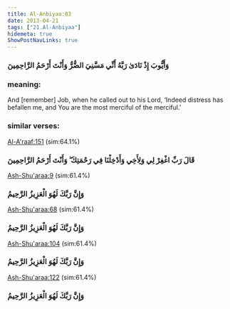 ```yaml
---
title: Al-Anbiyaa:83
date: 2013-04-21
tags: ["21.Al-Anbiyaa"]
hidemeta: true 
ShowPostNavLinks: true 
---
```

### وَأَيُّوبَ إِذْ نَادَىٰ رَبَّهُ أَنِّي مَسَّنِيَ الضُّرُّ وَأَنْتَ أَرْحَمُ الرَّاحِمِينَ
### meaning: 
And [remember] Job, when he called out to his Lord, ‘Indeed distress has befallen me, and You are the most merciful of the merciful.’
### similar verses: 

[Al-A'raaf:151](/7/151) (sim:64.1%)

### قَالَ رَبِّ اغْفِرْ لِي وَلِأَخِي وَأَدْخِلْنَا فِي رَحْمَتِكَ ۖ وَأَنْتَ أَرْحَمُ الرَّاحِمِينَ

[Ash-Shu'araa:9](/26/9) (sim:61.4%)

### وَإِنَّ رَبَّكَ لَهُوَ الْعَزِيزُ الرَّحِيمُ

[Ash-Shu'araa:68](/26/68) (sim:61.4%)

### وَإِنَّ رَبَّكَ لَهُوَ الْعَزِيزُ الرَّحِيمُ

[Ash-Shu'araa:104](/26/104) (sim:61.4%)

### وَإِنَّ رَبَّكَ لَهُوَ الْعَزِيزُ الرَّحِيمُ

[Ash-Shu'araa:122](/26/122) (sim:61.4%)

### وَإِنَّ رَبَّكَ لَهُوَ الْعَزِيزُ الرَّحِيمُ
